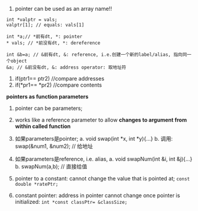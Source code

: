 1. pointer can be used as an array name!!

```
int *valptr = vals;
valptr[1]; // equals: vals[1]
```

```
int *a;// *前有dt, *: pointer
* vals; // *前没有dt, *: dereference

int &b=a; // &前有dt, &: reference, i.e.创建一个新的label/alias, 指向同一个object
&a; // &前没有dt, &: address operator: 取地址符
```

1. if(ptr1== ptr2) //compare addresses
2. if(*pr1== *pr2) //compare contents

<b>pointers as function parameters</b>
1. pointer can be parameters;
2. works like a reference parameter to allow <b>changes to argument from within called function</b>


1. 如果parameters是pointer; 
	a. void swap(int *x, int *y){…}
	b. 调用: swap(&num1, &num2); // 给地址2. 如果parameters是reference, i.e. alias,
	a. void swapNum(int &i, int &j){…}
	b. swapNum(a,b); // 直接给值

1. pointer to a constant: cannot change the value that is pointed at;
```const double *ratePtr;```
2. constant pointer: address in pointer cannot change once pointer is initialized:
```int *const classPtr= &classSize;```

